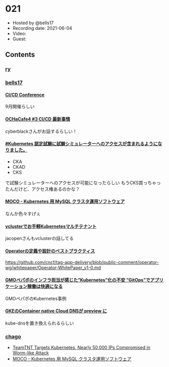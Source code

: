 # 021

- Hosted by @bells17
- Recording date: 2021-06-04
- Video: 
- Guest: 

## Contents

### [ry](https://twitter.com/URyo_0213)

### [bells17](https://twitter.com/bells17_)

#### [CI/CD Conference](https://link.medium.com/uMx3ZNaPKgb)

9月開催らしい

#### [OCHaCafe4 #3 CI/CD 最新事情](https://ochacafe.connpass.com/event/211934/)

cyberblackさんがお話するらしい！

#### [#Kubernetes 認定試験に試験シミュレーターへのアクセスが含まれるようになりました。](https://twitter.com/linux_fdtn_jp/status/1400647935705051140?s=21)

- CKA
- CKAD
- CKS

で試験シミュレーターへのアクセスが可能になったらしい
もうCKS買っちゃったんだけど、アクセス権あるのかな？

#### [MOCO - Kubernetes 用 MySQL クラスタ運用ソフトウェア](https://blog.cybozu.io/entry/moco)

なんか色々すげぇ

#### [vclusterでお手軽Kubernetesマルチテナント](https://speakerdeck.com/jacopen/vclusterdeoshou-qing-kubernetesmarutitenanto)

jacopenさんもvclusterの話してる

#### [Operatorの定義や設計のベストプラクティス](https://twitter.com/omichiki1/status/1400281852074594304?s=21)

https://github.com/cncf/tag-app-delivery/blob/public-comment/operator-wg/whitepaper/Operator-WhitePaper_v1-0.md

#### [GMOペパボのインフラ担当が感じた”Kubernetes”化の不安 ”GitOps”でアプリケーション稼働は快適になる](https://logmi.jp/tech/articles/324393)

GMOペパポのKubernetes事例

#### [GKEのContainer native Cloud DNSが preview に](https://twitter.com/kazshinohara/status/1399204020388986884?s=21)

kube-dnsを置き換えられるらしい

### [chago](https://twitter.com/it__chago)

- [TeamTNT Targets Kubernetes, Nearly 50,000 IPs Compromised in Worm-like Attack](https://www.trendmicro.com/en_us/research/21/e/teamtnt-targets-kubernetes--nearly-50-000-ips-compromised.html)
- [MOCO - Kubernetes 用 MySQL クラスタ運用ソフトウェア](https://blog.cybozu.io/entry/moco)
